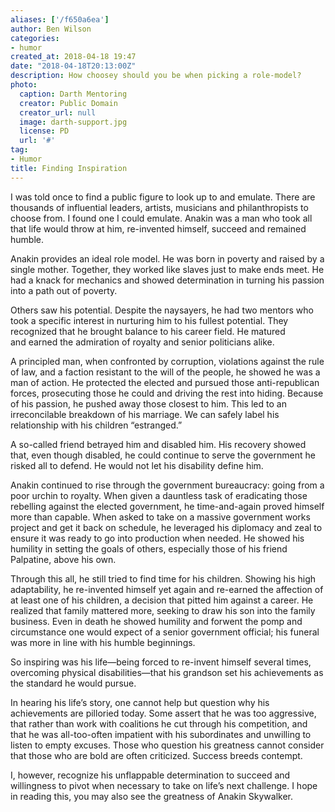 ```yaml
---
aliases: ['/f650a6ea']
author: Ben Wilson
categories:
- humor
created_at: 2018-04-18 19:47
date: "2018-04-18T20:13:00Z"
description: How choosey should you be when picking a role-model?
photo:
  caption: Darth Mentoring
  creator: Public Domain
  creator_url: null
  image: darth-support.jpg
  license: PD
  url: '#'
tag:
- Humor
title: Finding Inspiration
---
```


I was told once to find a public figure to look up to and emulate. There are thousands of influential leaders, artists, musicians and philanthropists to choose from. I found one I could emulate. Anakin was a man who took all that life would throw at him, re-invented himself, succeed and remained humble.
<!--more-->


Anakin provides an ideal role model. He was born in poverty and raised by a single mother. Together, they worked like slaves just to make ends meet. He had a knack for mechanics and showed determination in turning his passion into a path out of poverty.

Others saw his potential. Despite the naysayers, he had two mentors who took a specific interest in nurturing him to his fullest potential. They recognized that he brought balance to his career field. He matured and earned the admiration of royalty and senior politicians alike.

A principled man, when confronted by corruption, violations against the rule of law, and a faction resistant to the will of the people, he showed he was a man of action. He protected the elected and pursued those anti-republican forces, prosecuting those he could and driving the rest into hiding. Because of his passion, he pushed away those closest to him. This led to an irreconcilable breakdown of his marriage. We can safely label his relationship with his children “estranged.”

A so-called friend betrayed him and disabled him. His recovery showed that, even though disabled, he could continue to serve the government he risked all to defend. He would not let his disability define him.

Anakin continued to rise through the government bureaucracy: going from a poor urchin to royalty. When given a dauntless task of eradicating those rebelling against the elected government, he time-and-again proved himself more than capable. When asked to take on a massive government works project and get it back on schedule, he leveraged his diplomacy and zeal to ensure it was ready to go into production when needed. He showed his humility in setting the goals of others, especially those of his friend Palpatine, above his own.

Through this all, he still tried to find time for his children. Showing his high adaptability, he re-invented himself yet again and re-earned the affection of at least one of his children, a decision that pitted him against a career. He realized that family mattered more, seeking to draw his son into the family business. Even in death he showed humility and forwent the pomp and circumstance one would expect of a senior government official; his funeral was more in line with his humble beginnings.

So inspiring was his life—being forced to re-invent himself several times, overcoming physical disabilities—that his grandson set his achievements as the standard he would pursue.

In hearing his life’s story, one cannot help but question why his achievements are pilloried today. Some assert that he was too aggressive, that rather than work with coalitions he cut through his competition, and that he was all-too-often impatient with his subordinates and unwilling to listen to empty excuses. Those who question his greatness cannot consider that those who are bold are often criticized. Success breeds contempt.

I, however, recognize his unflappable determination to succeed and willingness to pivot when necessary to take on life’s next challenge. I hope in reading this, you may also see the greatness of Anakin Skywalker.
